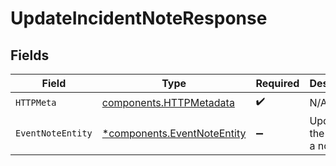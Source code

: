 # UpdateIncidentNoteResponse


## Fields

| Field                                                                     | Type                                                                      | Required                                                                  | Description                                                               |
| ------------------------------------------------------------------------- | ------------------------------------------------------------------------- | ------------------------------------------------------------------------- | ------------------------------------------------------------------------- |
| `HTTPMeta`                                                                | [components.HTTPMetadata](../../models/components/httpmetadata.md)        | :heavy_check_mark:                                                        | N/A                                                                       |
| `EventNoteEntity`                                                         | [*components.EventNoteEntity](../../models/components/eventnoteentity.md) | :heavy_minus_sign:                                                        | Updates the body of a note                                                |